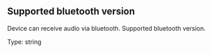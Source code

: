 ## Supported bluetooth version

Device can receive audio via bluetooth. Supported bluetooth version.

Type: string